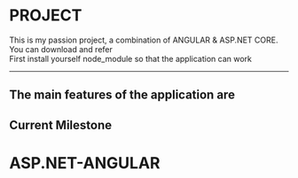 # PROJECT

This is my passion project, a combination of ANGULAR & ASP.NET CORE.<br>
You can download and refer<br>
First install yourself node_module so that the application can work<br>

____________

## The main features of the application are



## Current Milestone


# ASP.NET-ANGULAR
